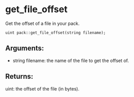 # get_file_offset
Get the offset of a file in your pack.

`uint pack::get_file_offset(string filename);`

## Arguments:
* string filename: the name of the file to get the offset of.

## Returns:
uint: the offset of the file (in bytes).
